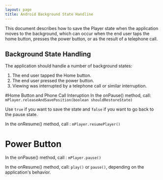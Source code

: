 ```yaml
---
layout: page
title: Android Background State Handline
---
```


This document describes how to save the Player state when the application moves to the background, which can occur when the end user taps the home button, presses the power button, or as the result of a telephone call.

## Background State Handling
The application should handle a number of background states:

1. The end user tapped the Home button.
2. The end user pressed the power button.
3. Viewing was interrupted by a telephone call or similar interruption.

#Home Button and Phone Call Interuption
In the onPause() method, call: `mPlayer.releaseAndSavePosition(boolean shouldRestoreState)`

Use `true` if you want to save the state and  `false` if you want to go back to the pause state.

In the onResume() method, call : `mPlayer.resumePlayer()`


# Power Button
In the onPause() method, call : `mPlayer.pause()`

In the onResume() method, call: `play()` or `pause()`, depending on the application's behavior.
